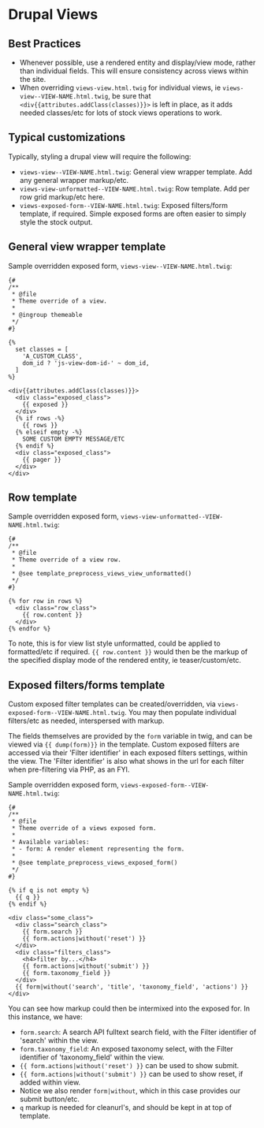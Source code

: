 # Drupal Views

## Best Practices

- Whenever possible, use a rendered entity and display/view mode, rather than individual fields. This will ensure consistency across views within the site.
- When overriding `views-view.html.twig` for individual views, ie `views-view--VIEW-NAME.html.twig`, be sure that `<div{{attributes.addClass(classes)}}>` is left in place, as it adds needed classes/etc for lots of stock views operations to work.

## Typical customizations

Typically, styling a drupal view will require the following:

- `views-view--VIEW-NAME.html.twig`: General view wrapper template. Add any general wrapper markup/etc.
- `views-view-unformatted--VIEW-NAME.html.twig`: Row template. Add per row grid markup/etc here.
- `views-exposed-form--VIEW-NAME.html.twig`: Exposed filters/form template, if required. Simple exposed forms are often easier to simply style the stock output.

## General view wrapper template

Sample overridden exposed form, `views-view--VIEW-NAME.html.twig`:

```twig
{#
/**
 * @file
 * Theme override of a view.
 *
 * @ingroup themeable
 */
#}

{%
  set classes = [
    'A_CUSTOM_CLASS',
    dom_id ? 'js-view-dom-id-' ~ dom_id,
  ]
%}

<div{{attributes.addClass(classes)}}>
  <div class="exposed_class">
    {{ exposed }}
  </div>
  {% if rows -%}
    {{ rows }}
  {% elseif empty -%}
    SOME CUSTOM EMPTY MESSAGE/ETC
  {% endif %}
  <div class="exposed_class">
    {{ pager }}
  </div>
</div>
```

## Row template

Sample overridden exposed form, `views-view-unformatted--VIEW-NAME.html.twig`:

```twig
{#
/**
 * @file
 * Theme override of a view row.
 *
 * @see template_preprocess_views_view_unformatted()
 */
#}

{% for row in rows %}
  <div class="row_class">
    {{ row.content }}
  </div>
{% endfor %}
```

To note, this is for view list style unformatted, could be applied to formatted/etc if required. `{{ row.content }}` would then be the markup of the specified display mode of the rendered entity, ie teaser/custom/etc.

## Exposed filters/forms template

Custom exposed filter templates can be created/overridden, via `views-exposed-form--VIEW-NAME.html.twig`. You may then populate individual filters/etc as needed, interspersed with markup.

The fields themselves are provided by the `form` variable in twig, and can be viewed via `{{ dump(form)}}` in the template. Custom exposed filters are accessed via their 'Filter identifier' in each exposed filters settings, within the view. The 'Filter identifier' is also what shows in the url for each filter when pre-filtering via PHP, as an FYI.

Sample overridden exposed form, `views-exposed-form--VIEW-NAME.html.twig`:

```twig
{#
/**
 * @file
 * Theme override of a views exposed form.
 *
 * Available variables:
 * - form: A render element representing the form.
 *
 * @see template_preprocess_views_exposed_form()
 */
#}

{% if q is not empty %}
  {{ q }}
{% endif %}

<div class="some_class">
  <div class="search_class">
    {{ form.search }}
    {{ form.actions|without('reset') }}
  </div>
  <div class="filters_class">
    <h4>filter by...</h4>
    {{ form.actions|without('submit') }}
    {{ form.taxonomy_field }}
  </div>
  {{ form|without('search', 'title', 'taxonomy_field', 'actions') }}
</div>
```

You can see how markup could then be intermixed into the exposed for. In this instance, we have:

- `form.search`: A search API fulltext search field, with the Filter identifier of 'search' within the view.
- `form.taxonomy_field`: An exposed taxonomy select, with the Filter identifier of 'taxonomy_field' within the view.
- `{{ form.actions|without('reset') }}` can be used to show submit.
- `{{ form.actions|without('submit') }}` can be used to show reset, if added within view.
- Notice we also render `form|without`, which in this case provides our submit button/etc.
- `q` markup is needed for cleanurl's, and should be kept in at top of template.
